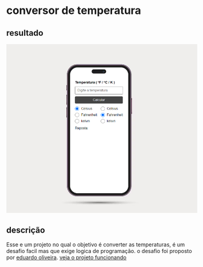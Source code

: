 # conversor de temperatura
 
## resultado 

![](src/imagens/Captura%20de%20tela%202023-12-18%20102719.png)

## descrição

Esse e um projeto no qual o objetivo é converter as temperaturas, é um desafio facil mas que exige logica de programação.
o desafio foi proposto por [eduardo oliveira](https://www.linkedin.com/in/eduardo-oliveira-liria-849467246/).
[veja o projeto funcionando](https://conversor-de-temperatura-six.vercel.app/) 
